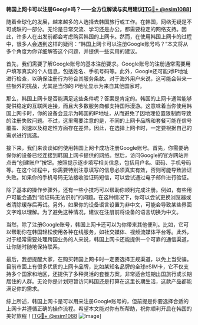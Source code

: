 **韩国上网卡可以注册Google吗？——全方位解读与实用建议[[TG💪+ @esim1088](https://t.me/s/esim1088)]**

随着全球化的发展，越来越多的人选择去韩国旅行或工作。在韩国，网络无疑是不可或缺的一部分。无论是日常交流、学习还是办公，都需要稳定的网络支持。因此，许多人在出发前都会考虑购买韩国的上网卡。然而，在使用韩国上网卡的过程中，很多人会遇到这样的疑问：“韩国上网卡可以注册Google账号吗？”本文将从多个角度为你详细解答这个问题，并提供一些实用的建议。

首先，我们需要了解Google账号的基本注册要求。Google账号的注册通常需要用户填写真实的个人信息，包括姓名、手机号码等。此外，Google还可能对IP地址进行检查，以确保注册行为符合其服务条款。对于海外用户来说，这可能会带来一些额外的挑战，尤其是当你的IP地址显示为来自其他国家时。

那么，韩国上网卡是否能满足这些条件呢？答案是肯定的。韩国的上网卡通常能够提供稳定的互联网连接，而且大多数服务商都支持国际漫游。这意味着当你使用韩国上网卡时，你的设备会显示为韩国的IP地址，从而避免了因地理位置限制而导致的注册失败问题。不过，这里需要注意的是，不同的上网卡品牌和套餐可能在信号覆盖、网速以及稳定性方面存在差异。因此，在选择上网卡时，一定要根据自己的需求进行挑选。

接下来，我们来谈谈如何使用韩国上网卡成功注册Google账号。首先，你需要确保你的设备已经连接到韩国上网卡提供的网络。然后，访问Google的官方网站并点击“创建账户”按钮。按照提示逐步填写相关信息，包括用户名、密码、手机号码等。在这个过程中，你需要特别注意填写的信息必须真实有效，否则可能导致验证失败。如果你的手机号码无法接收验证码短信，可以尝试通过电子邮件进行验证。

除了基本的操作步骤外，还有一些小技巧可以帮助你顺利完成注册。例如，有些用户可能会遇到“验证码无法识别”的问题。在这种情况下，你可以尝试更换浏览器或者清除缓存后再试。另外，如果你的设备语言设置为非中文，可能会导致某些界面文字难以理解。为了避免这种情况，建议在注册前将设备的语言切换为中文。

当然，除了注册Google账号，韩国上网卡还可以为你带来其他便利。比如，它可以帮助你在韩国轻松使用各种在线服务，如社交媒体、视频流媒体平台等。此外，对于经常需要处理跨国业务的人来说，韩国上网卡还能提供一个可靠的通信渠道，让你随时随地保持联系。

最后，我想提醒大家，在购买韩国上网卡时一定要选择正规渠道，以免上当受骗。目前市面上有很多优质的上网卡品牌，比如某知名品牌的全球eSIM卡，它不仅支持多个国家和地区，还提供了多种灵活的套餐方案，非常适合短期出国旅行或长期居住的人群。无论你是计划短暂访问韩国还是打算在这里长期生活，这款产品都能满足你的需求。

综上所述，韩国上网卡是可以用来注册Google账号的，但前提是你要选择合适的上网卡并遵循正确的操作流程。希望本文能对你有所帮助，祝你顺利开启在韩国的美好旅程！[[TG💪+ @esim1088](https://t.me/s/esim1088) ![Image](https://i.postimg.cc/4NQfJmqS/Snipaste-2025-05-13-00-14-12.png)]